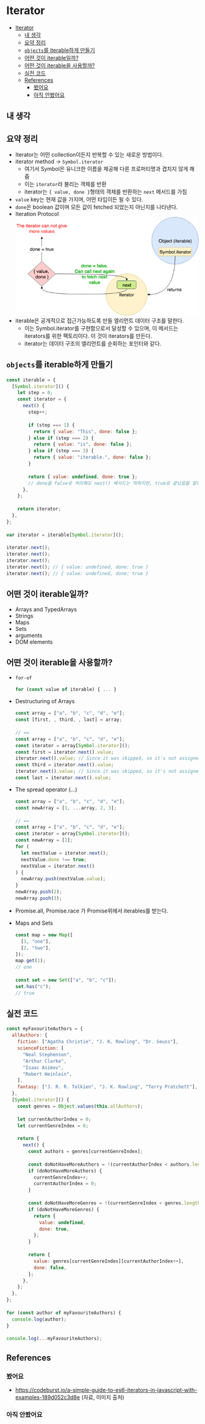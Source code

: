 # Iterator

- [Iterator](#iterator)
  - [내 생각](#내-생각)
  - [요약 정리](#요약-정리)
  - [`objects`를 iterable하게 만들기](#objects를-iterable하게-만들기)
  - [어떤 것이 iterable일까?](#어떤-것이-iterable일까)
  - [어떤 것이 iterable을 사용할까?](#어떤-것이-iterable을-사용할까)
  - [실전 코드](#실전-코드)
  - [References](#references)
    - [봤어요](#봤어요)
    - [아직 안봤어요](#아직-안봤어요)

## 내 생각

## 요약 정리

- Iterator는 어떤 collection이든지 반복할 수 있는 새로운 방법이다.
- iterator method -> `Symbol.iterator`
  - 여기서 Symbol은 유니크한 이름을 제공해 다른 프로퍼티명과 겹치지 않게 해줌
  - 이는 `iterator`라 불리는 객체를 반환
  - iterator는 `{ value, done }`형태의 객체를 반환하는 `next` 메서드를 가짐
- `value` key는 현재 값을 가지며, 어떤 타입이든 될 수 있다.
- `done`은 boolean 값이며 모든 값이 fetched 되었는지 아닌지를 나타낸다.
- Iteration Protocol
  ![iteration protocol](./iteration_protocol.png)
- iterable은 공개적으로 접근가능하도록 만들 엘리먼트 데이터 구조를 말한다.
  - 이는 Symbol.iterator를 구현함으로서 달성할 수 있으며, 이 메서드는 iterators를 위한 팩토리이다. 이 것이 iterators를 만든다.
  - iterator는 데이터 구조의 엘리먼트를 순회하는 포인터와 같다.

## `objects`를 iterable하게 만들기

```js
const iterable = {
  [Symbol.iterator]() {
    let step = 0;
    const iterator = {
      next() {
        step++;

        if (step === 1) {
          return { value: "This", done: false };
        } else if (step === 2) {
          return { value: "is", done: false };
        } else if (step === 3) {
          return { value: "iterable.", done: false };
        }

        return { value: undefined, done: true };
        // done을 false로 처리해도 next() 메서드는 먹히지만, true로 끝났음을 알려야 실제 for ~ of 등에서 정상 동작할 것이다
      },
    };

    return iterator;
  },
};

var iterator = iterable[Symbol.iterator]();

iterator.next();
iterator.next();
iterator.next();
iterator.next(); // { value: undefined, done: true }
iterator.next(); // { value: undefined, done: true }
```

## 어떤 것이 iterable일까?

- Arrays and TypedArrays
- Strings
- Maps
- Sets
- arguments
- DOM elements

## 어떤 것이 iterable을 사용할까?

- `for-of`

  ```js
  for (const value of iterable) { ... }
  ```

- Destructuring of Arrays

  ```js
  const array = ["a", "b", "c", "d", "e"];
  const [first, , third, , last] = array;

  // ==
  const array = ["a", "b", "c", "d", "e"];
  const iterator = array[Symbol.iterator]();
  const first = iterator.next().value;
  iterator.next().value; // Since it was skipped, so it's not assigned
  const third = iterator.next().value;
  iterator.next().value; // Since it was skipped, so it's not assigned
  const last = iterator.next().value;
  ```

- The spread operator (...)

  ```js
  const array = ["a", "b", "c", "d", "e"];
  const newArray = [1, ...array, 2, 3];

  // ==
  const array = ["a", "b", "c", "d", "e"];
  const iterator = array[Symbol.iterator]();
  const newArray = [1];
  for (
    let nextValue = iterator.next();
    nextValue.done !== true;
    nextValue = iterator.next()
  ) {
    newArray.push(nextValue.value);
  }
  newArray.push(2);
  newArray.push(3);
  ```

- Promise.all, Promise.race 가 Promise위에서 iterables를 받는다.
- Maps and Sets

  ```js
  const map = new Map([
    [1, "one"],
    [2, "two"],
  ]);
  map.get(1);
  // one

  const set = new Set(["a", "b", "c"]);
  set.has("c");
  // true
  ```

## 실전 코드

```js
const myFavouriteAuthors = {
  allAuthors: {
    fiction: ["Agatha Christie", "J. K. Rowling", "Dr. Seuss"],
    scienceFiction: [
      "Neal Stephenson",
      "Arthur Clarke",
      "Isaac Asimov",
      "Robert Heinlein",
    ],
    fantasy: ["J. R. R. Tolkien", "J. K. Rowling", "Terry Pratchett"],
  },
  [Symbol.iterator]() {
    const genres = Object.values(this.allAuthors);

    let currentAuthorIndex = 0;
    let currentGenreIndex = 0;

    return {
      next() {
        const authors = genres[currentGenreIndex];

        const doNotHaveMoreAuthors = !(currentAuthorIndex < authors.length);
        if (doNotHaveMoreAuthors) {
          currentGenreIndex++;
          currentAuthorIndex = 0;
        }

        const doNotHaveMoreGenres = !(currentGenreIndex < genres.length);
        if (doNotHaveMoreGenres) {
          return {
            value: undefined,
            done: true,
          };
        }

        return {
          value: genres[currentGenreIndex][currentAuthorIndex++],
          done: false,
        };
      },
    };
  },
};

for (const author of myFavouriteAuthors) {
  console.log(author);
}

console.log(...myFavouriteAuthors);
```

## References

### 봤어요

- https://codeburst.io/a-simple-guide-to-es6-iterators-in-javascript-with-examples-189d052c3d8e (자료, 이미지 출처)

### 아직 안봤어요
